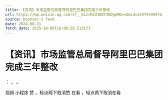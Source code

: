 ```yaml
---
title: 【资讯】市场监管总局督导阿里巴巴集团完成三年整改
url: https://mp.weixin.qq.com/s?__biz=MzU1NDY3NDgwMQ==&mid=2247544947&idx=1&sn=2a27ee6da0b2e5d530ecaae8b38f9699
source: Doonsec's feed
date: 2024-08-31
fetch_date: 2025-10-06T18:00:58.513577
---
```


# 【资讯】市场监管总局督导阿里巴巴集团完成三年整改

：
，
。

视频
小程序
赞
，轻点两下取消赞
在看
，轻点两下取消在看